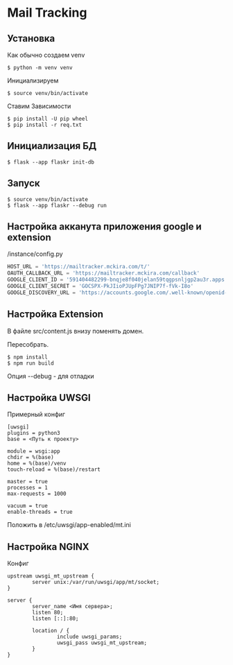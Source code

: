 # Mail Tracking

## Установка

Как обычно создаем venv

```
$ python -m venv venv
```

Инициализируем

```
$ source venv/bin/activate
```

Ставим Зависимости

```
$ pip install -U pip wheel
$ pip install -r req.txt
```

## Инициализация БД


```
$ flask --app flaskr init-db
```


## Запуск

```
$ source venv/bin/activate
$ flask --app flaskr --debug run
```

## Настройка акканута приложения google и extension
/instance/config.py
```python
HOST_URL = 'https://mailtracker.mckira.com/t/'
OAUTH_CALLBACK_URL = 'https://mailtracker.mckira.com/callback'
GOOGLE_CLIENT_ID = '591404482299-bnqje8f040jelan59tqgpsnljgp2au3r.apps.googleusercontent.com'
GOOGLE_CLIENT_SECRET = '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'
GOOGLE_DISCOVERY_URL = 'https://accounts.google.com/.well-known/openid-configuration'
```


## Настройка Extension

В файле src/content.js внизу поменять домен.

Пересобрать.

```
$ npm install
$ npm run build
```


Опция --debug - для отладки

## Настройка UWSGI

Примерный конфиг

```
[uwsgi]
plugins = python3
base = <Путь к проекту>

module = wsgi:app
chdir = %(base)
home = %(base)/venv
touch-reload = %(base)/restart

master = true
processes = 1
max-requests = 1000

vacuum = true
enable-threads = true
```

Положить в /etc/uwsgi/app-enabled/mt.ini

## Настройка NGINX

Конфиг

```
upstream uwsgi_mt_upstream {
        server unix:/var/run/uwsgi/app/mt/socket;
}       

server {
        server_name <Имя сервера>;            
        listen 80;
        listen [::]:80;

        location / {
                include uwsgi_params;
                uwsgi_pass uwsgi_mt_upstream;                         
        }       
}
```

